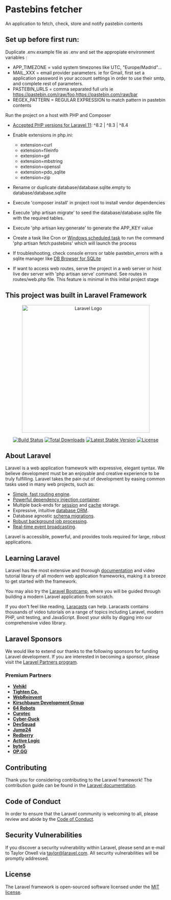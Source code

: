 # Pastebins fetcher

An application to fetch, check, store and notify pastebin contents

## Set up before first run:

Duplicate .env.example file as .env and set the appropiate environment variables :

-   APP_TIMEZONE = valid system timezones like UTC, "Europe/Madrid"...
-   MAIL_XXX = email provider parameters. ie for Gmail, first set a application password in your account settings in order to use their smtp, and complete rest of parameters.
-   PASTEBIN_URLS = comma separated full urls ie https://pastebin.com/raw/foo,https://pastebin.com/raw/bar
-   REGEX_PATTERN = REGULAR EXPRESSION to match pattern in pastebin contents

Run the project on a host with PHP and Composer

-   [Accepted PHP versions for Laravel 11](https://laravel.com/docs/11.x/releases): ^8.2 | ^8.3 | ^8.4

-   Enable extensions in php.ini:

    -   extension=curl
    -   extension=fileinfo
    -   extension=gd
    -   extension=mbstring
    -   extension=openssl
    -   extension=pdo_sqlite
    -   extension=zip

-   Rename or duplicate database/database.sqlite.empty to database/database.sqlite

-   Execute 'composer install' in project root to install vendor dependencies

-   Execute 'php artisan migrate' to seed the database/database.sqlite file with the required tables.

-   Execute 'php artisan key:generate' to generate the APP_KEY value

-   Create a task like Cron or [Windows scheduled task](resources/docs/schedule_task_windows.md) to run the command 'php artisan fetch:pastebins' which will launch the process

-   If troubleshooting, check console errors or table pastebin_errors with a sqlite manager like [DB Browser for SQLite](https://sqlitebrowser.org)

-   If want to access web routes, serve the project in a web server or host live dev server with 'php artisan serve' command. See routes in routes/web.php file. This feature is minimal in this initial project stage

## This project was built in Laravel Framework

<p align="center"><a href="https://laravel.com" target="_blank"><img src="https://raw.githubusercontent.com/laravel/art/master/logo-lockup/5%20SVG/2%20CMYK/1%20Full%20Color/laravel-logolockup-cmyk-red.svg" width="400" alt="Laravel Logo"></a></p>

<p align="center">
<a href="https://github.com/laravel/framework/actions"><img src="https://github.com/laravel/framework/workflows/tests/badge.svg" alt="Build Status"></a>
<a href="https://packagist.org/packages/laravel/framework"><img src="https://img.shields.io/packagist/dt/laravel/framework" alt="Total Downloads"></a>
<a href="https://packagist.org/packages/laravel/framework"><img src="https://img.shields.io/packagist/v/laravel/framework" alt="Latest Stable Version"></a>
<a href="https://packagist.org/packages/laravel/framework"><img src="https://img.shields.io/packagist/l/laravel/framework" alt="License"></a>
</p>

## About Laravel

Laravel is a web application framework with expressive, elegant syntax. We believe development must be an enjoyable and creative experience to be truly fulfilling. Laravel takes the pain out of development by easing common tasks used in many web projects, such as:

-   [Simple, fast routing engine](https://laravel.com/docs/routing).
-   [Powerful dependency injection container](https://laravel.com/docs/container).
-   Multiple back-ends for [session](https://laravel.com/docs/session) and [cache](https://laravel.com/docs/cache) storage.
-   Expressive, intuitive [database ORM](https://laravel.com/docs/eloquent).
-   Database agnostic [schema migrations](https://laravel.com/docs/migrations).
-   [Robust background job processing](https://laravel.com/docs/queues).
-   [Real-time event broadcasting](https://laravel.com/docs/broadcasting).

Laravel is accessible, powerful, and provides tools required for large, robust applications.

## Learning Laravel

Laravel has the most extensive and thorough [documentation](https://laravel.com/docs) and video tutorial library of all modern web application frameworks, making it a breeze to get started with the framework.

You may also try the [Laravel Bootcamp](https://bootcamp.laravel.com), where you will be guided through building a modern Laravel application from scratch.

If you don't feel like reading, [Laracasts](https://laracasts.com) can help. Laracasts contains thousands of video tutorials on a range of topics including Laravel, modern PHP, unit testing, and JavaScript. Boost your skills by digging into our comprehensive video library.

## Laravel Sponsors

We would like to extend our thanks to the following sponsors for funding Laravel development. If you are interested in becoming a sponsor, please visit the [Laravel Partners program](https://partners.laravel.com).

### Premium Partners

-   **[Vehikl](https://vehikl.com/)**
-   **[Tighten Co.](https://tighten.co)**
-   **[WebReinvent](https://webreinvent.com/)**
-   **[Kirschbaum Development Group](https://kirschbaumdevelopment.com)**
-   **[64 Robots](https://64robots.com)**
-   **[Curotec](https://www.curotec.com/services/technologies/laravel/)**
-   **[Cyber-Duck](https://cyber-duck.co.uk)**
-   **[DevSquad](https://devsquad.com/hire-laravel-developers)**
-   **[Jump24](https://jump24.co.uk)**
-   **[Redberry](https://redberry.international/laravel/)**
-   **[Active Logic](https://activelogic.com)**
-   **[byte5](https://byte5.de)**
-   **[OP.GG](https://op.gg)**

## Contributing

Thank you for considering contributing to the Laravel framework! The contribution guide can be found in the [Laravel documentation](https://laravel.com/docs/contributions).

## Code of Conduct

In order to ensure that the Laravel community is welcoming to all, please review and abide by the [Code of Conduct](https://laravel.com/docs/contributions#code-of-conduct).

## Security Vulnerabilities

If you discover a security vulnerability within Laravel, please send an e-mail to Taylor Otwell via [taylor@laravel.com](mailto:taylor@laravel.com). All security vulnerabilities will be promptly addressed.

## License

The Laravel framework is open-sourced software licensed under the [MIT license](https://opensource.org/licenses/MIT).
